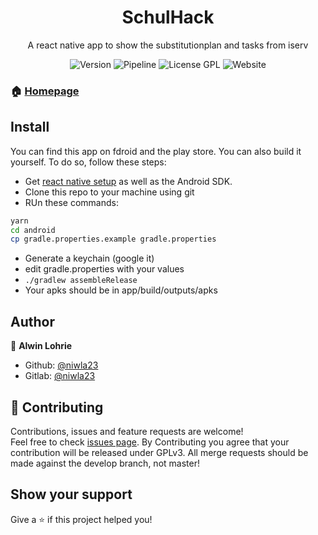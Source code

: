 <div align="center">
 <h1>SchulHack</h1> 
A react native app to show the substitutionplan and tasks from iserv
<p>
  <img alt="Version" src="https://img.shields.io/badge/version-1.1.0-blue.svg?cacheSeconds=2592000" />
  <img alt="Pipeline" src="https://gitlab.com/niwla2305/schulhack/badges/master/pipeline.svg">
  <img alt="License GPL" src="https://img.shields.io/badge/License-GPL-yellow.svg">
  <img alt="Website" src="https://img.shields.io/badge/Website-Online-%234AC41C">
</p>
</div>

### 🏠 [Homepage](https://gitlab.com/Niwla23/schulhack)

## Install

You can find this app on fdroid and the play store. You can also build it yourself. To do so, follow these steps:
 * Get [react native setup](https://reactnative.dev/docs/environment-setup) as well as the Android SDK.
 * Clone this repo to your machine using git
 * RUn these commands:

```sh
yarn
cd android
cp gradle.properties.example gradle.properties
```
 * Generate a keychain (google it)
 * edit gradle.properties with your values
 * `./gradlew assembleRelease`
 * Your apks should be in app/build/outputs/apks


## Author

👤 **Alwin Lohrie**

* Github: [@niwla23](https://github.com/niwla23)
* Gitlab: [@niwla23](https://gitlab.com/niwla23)

## 🤝 Contributing

Contributions, issues and feature requests are welcome!<br />Feel free to check [issues page](https://gitlab.com/niwla23/schulhack/-/issues). By Contributing you agree that your contribution will be released under GPLv3.
All merge requests should be made against the develop branch, not master!


## Show your support

Give a ⭐️ if this project helped you!
